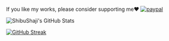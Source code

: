 
If you like my works, please consider supporting me❤️
[![paypal](https://viatesting.files.wordpress.com/2020/03/paypal-donate-button.png)](https://www.paypal.me/ShibuShaji199818)
<p align="center">
  
![ShibuShaji's GitHub Stats](https://github-readme-stats.vercel.app/api?username=perilouspike&show_icons=true&count_private=true&theme=transparent)

[![GitHub Streak](https://github-readme-streak-stats.herokuapp.com?user=perilouspike&theme=vision-friendly)](https://git.io/streak-stats)

</p>

